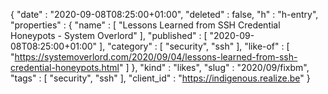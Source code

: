 {
  "date" : "2020-09-08T08:25:00+01:00",
  "deleted" : false,
  "h" : "h-entry",
  "properties" : {
    "name" : [ "Lessons Learned from SSH Credential Honeypots - System Overlord" ],
    "published" : [ "2020-09-08T08:25:00+01:00" ],
    "category" : [ "security", "ssh" ],
    "like-of" : [ "https://systemoverlord.com/2020/09/04/lessons-learned-from-ssh-credential-honeypots.html" ]
  },
  "kind" : "likes",
  "slug" : "2020/09/fixbm",
  "tags" : [ "security", "ssh" ],
  "client_id" : "https://indigenous.realize.be"
}
